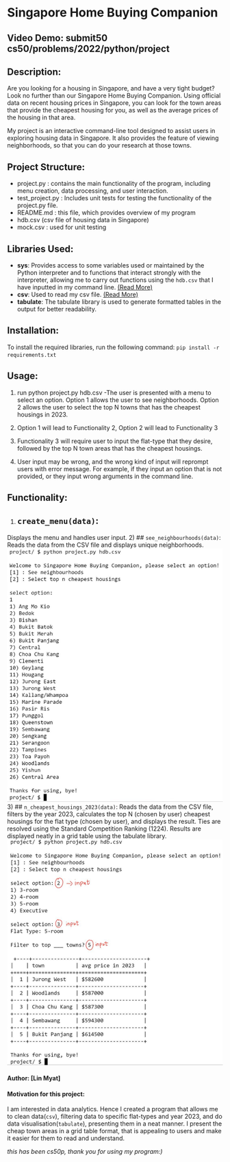 # Singapore Home Buying Companion
## Video Demo: submit50 cs50/problems/2022/python/project

## Description:
Are you looking for a housing in Singapore, and have a very tight budget? Look no further than our Singapore Home Buying Companion. Using official data on recent housing prices in Singapore, you can look for the town areas that provide the cheapest housing for you, as well as the average prices of the housing in that area.

My project is an interactive command-line tool designed to assist users in exploring housing data in Singapore. It also provides the feature of viewing neighborhoods, so that you can do your research at those towns.

## Project Structure:
- project.py : contains the main functionality of the program, including menu creation, data processing, and user interaction.
- test_project.py : Includes unit tests for testing the functionality of the project.py file.
- README.md : this file, which provides overview of my program
- hdb.csv (csv file of housing data in Singapore)
- mock.csv : used for unit testing

## Libraries Used:
- **sys**: Provides access to some variables used or maintained by the Python interpreter and to functions that interact strongly with the interpreter, allowing me to carry out functions using the `hdb.csv` that I have inputted in my command line. [(Read More)](https://docs.python.org/3/library/sys.html)
- **csv**: Used to read my csv file. [(Read More)](https://docs.python.org/3/library/csv.html)
- **tabulate**: The tabulate library is used to generate formatted tables in the output for better readability.

## Installation:
To install the required libraries, run the following command:
`pip install -r requirements.txt`

## Usage:
1) run python project.py hdb.csv
   -The user is presented with a menu to select an option.
        Option 1 allows the user to see neighborhoods.
        Option 2 allows the user to select the top N towns that has the cheapest housings in 2023.

2) Option 1 will lead to Functionality 2, Option 2 will lead to Functionality 3

3) Functionality 3 will require user to input the flat-type that they desire, followed by the top N town areas that has the cheapest housings.

4) User input may be wrong, and the wrong kind of input will reprompt users with error message. For example, if they input an option that is not provided, or they input wrong arguments in the command line.

## Functionality:
1) ## `create_menu(data)`:
Displays the menu and handles user input.
2) ## `see_neighbourhoods(data)`:
Reads the data from the CSV file and displays unique neighborhoods.
![option 1](option1.jpg)
3) ## `n_cheapest_housings_2023(data)`:
Reads the data from the CSV file, filters by the year 2023, calculates the top N (chosen by user) cheapest housings for the flat type (chosen by user), and displays the result. Ties are resolved using the Standard Competition Ranking (1224). Results are displayed neatly in a grid table using the tabulate library.
![option 2](option2.jpg)

#### Author: [Lin Myat]

#### Motivation for this project:
I am interested in data analytics. Hence I created a program that allows me to clean data(`csv`), filtering data to specific flat-types and year 2023, and do data visualisation(`tabulate`), presenting them in a neat manner. I present the cheap town areas in a grid table format, that is appealing to users and make it easier for them to read and understand.

*this has been cs50p, thank you for using my program:)*
